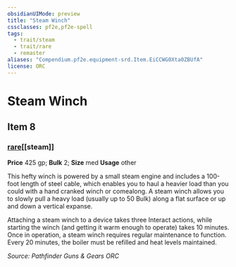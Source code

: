 ```yaml
---
obsidianUIMode: preview
title: "Steam Winch"
cssclasses: pf2e,pf2e-spell
tags:
  - trait/steam
  - trait/rare
  - remaster
aliases: "Compendium.pf2e.equipment-srd.Item.EiCCWG0Xta0ZBUfA"
license: ORC
---
```

# Steam Winch
## Item 8
### [rare](rare "Rare Rarity Trait")[[steam]]


**Price** 425 gp; 
**Bulk** 2; **Size** med
**Usage** other

This hefty winch is powered by a small steam engine and includes a 100-foot length of steel cable, which enables you to haul a heavier load than you could with a hand cranked winch or comealong. A steam winch allows you to slowly pull a heavy load (usually up to 50 Bulk) along a flat surface or up and down a vertical expanse.

Attaching a steam winch to a device takes three Interact actions, while starting the winch (and getting it warm enough to operate) takes 10 minutes. Once in operation, a steam winch requires regular maintenance to function. Every 20 minutes, the boiler must be refilled and heat levels maintained.

*Source: Pathfinder Guns & Gears*
*ORC*